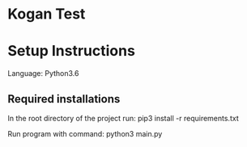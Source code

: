 # Kogan Test

# Setup Instructions

Language: Python3.6

## Required installations

In the root directory of the project run:
pip3 install -r requirements.txt

Run program with command:
python3 main.py
